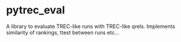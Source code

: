 pytrec_eval
===========

A library to evaluate TREC-like runs with TREC-like qrels. Implements similarity of rankings, ttest between runs etc…
